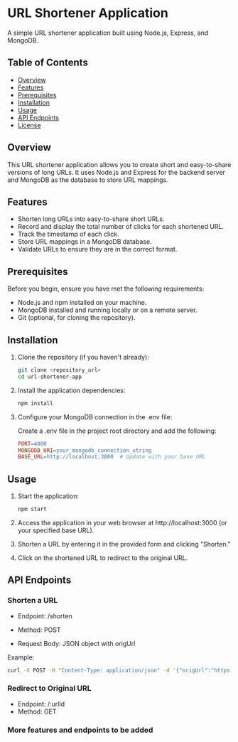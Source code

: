 # URL Shortener Application

A simple URL shortener application built using Node.js, Express, and MongoDB.

## Table of Contents

- [Overview](#overview)
- [Features](#features)
- [Prerequisites](#prerequisites)
- [Installation](#installation)
- [Usage](#usage)
- [API Endpoints](#api-endpoints)
- [License](#license)

## Overview

This URL shortener application allows you to create short and easy-to-share versions of long URLs. It uses Node.js and Express for the backend server and MongoDB as the database to store URL mappings.

## Features

- Shorten long URLs into easy-to-share short URLs.
- Record and display the total number of clicks for each shortened URL.
- Track the timestamp of each click.
- Store URL mappings in a MongoDB database.
- Validate URLs to ensure they are in the correct format.

## Prerequisites

Before you begin, ensure you have met the following requirements:

- Node.js and npm installed on your machine.
- MongoDB installed and running locally or on a remote server.
- Git (optional, for cloning the repository).

## Installation

1. Clone the repository (if you haven't already):

   ```bash
   git clone <repository_url>
   cd url-shortener-app
   ```

2. Install the application dependencies:

   ```bash
   npm install
   ```

3. Configure your MongoDB connection in the .env file:

   Create a .env file in the project root directory and add the following:

   ```makefile
   PORT=4000
   MONGODB_URI=your_mongodb_connection_string
   BASE_URL=http://localhost:3000  # Update with your base URL
   ```

## Usage

1. Start the application:

   ```bash
   npm start
   ```

2. Access the application in your web browser at http://localhost:3000 (or your specified base URL).

3. Shorten a URL by entering it in the provided form and clicking "Shorten."

4. Click on the shortened URL to redirect to the original URL.

## API Endpoints

### Shorten a URL

- Endpoint: /shorten

- Method: POST

- Request Body: JSON object with origUrl

Example:

```bash
curl -X POST -H "Content-Type: application/json" -d '{"origUrl":"https://www.example.com"}' http://localhost:3000/shorten
```

### Redirect to Original URL

- Endpoint: /:urlId
- Method: GET

### More features and endpoints to be added
